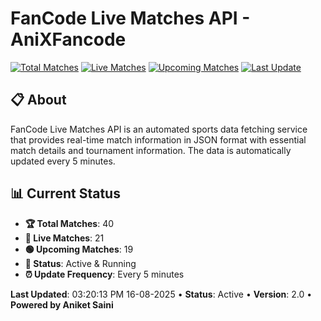 # FanCode Live Matches API - AniXFancode

[![Total Matches](https://img.shields.io/badge/Total%20Matches-40-blue)](https://github.com/AniketSainiOp/AniXFancode)
[![Live Matches](https://img.shields.io/badge/Live%20Matches-21-red)](https://github.com/AniketSainiOp/AniXFancode)
[![Upcoming Matches](https://img.shields.io/badge/Upcoming%20Matches-19-green)](https://github.com/AniketSainiOp/AniXFancode)
[![Last Update](https://img.shields.io/badge/Last%20Update-03%3A20%3A13%20PM%2016-08-2025-orange)](https://github.com/AniketSainiOp/AniXFancode)

## 📋 About

FanCode Live Matches API is an automated sports data fetching service that provides real-time match information in JSON format with essential match details and tournament information. The data is automatically updated every 5 minutes.

## 📊 Current Status

- **🏆 Total Matches**: 40
- **🔴 Live Matches**: 21
- **🟢 Upcoming Matches**: 19
- **📡 Status**: Active & Running
- **⏰ Update Frequency**: Every 5 minutes

**Last Updated**: 03:20:13 PM 16-08-2025 • **Status**: Active • **Version**: 2.0 • **Powered by Aniket Saini**
